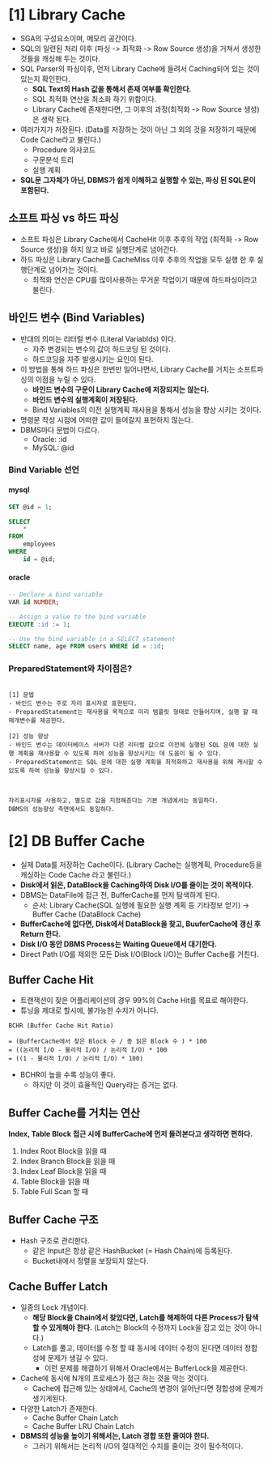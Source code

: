 # [1] Library Cache
- SGA의 구성요소이며, 메모리 공간이다.
- SQL의 일련된 처리 이후 (파싱 -> 최적화 -> Row Source 생성)을 거쳐서 생성한 것들을 캐싱해 두는 것이다.
- SQL Parser의 파싱이후, 먼저 Library Cache에 들려서 Caching되어 있는 것이 있는지 확인한다.
  - **SQL Text의 Hash 값을 통해서 존재 여부를 확인한다.**
  - SQL 최적화 연산을 최소화 하기 위함이다.
  - Library Cache에 존재한다면, 그 이후의 과정(최적화 -> Row Source 생성) 은 생략 된다.
- 여러가지가 저장된다. (Data를 저장하는 것이 아닌 그 외의 것을 저장하기 때문에 Code Cache라고 불린다.)
  - Procedure 의사코드
  - 구문분석 트리
  - 실행 계획
- **SQL문 그자체가 아닌, DBMS가 쉽게 이해하고 실행할 수 있는, 파싱 된 SQL문이 포함된다.**



## 소프트 파싱 vs 하드 파싱
- 소프트 파싱은 Library Cache에서 CacheHit 이후 추후의 작업 (최적화 -> Row Source 생성)을 하지 않고 바로 실행단계로 넘어간다.
- 하드 파싱은 Library Cache를 CacheMiss 이후 추후의 작업을 모두 실행 한 후 실행단계로 넘어가는 것이다.
    - 최적화 연산은 CPU를 많이사용하는 무거운 작업이기 때문에 하드파싱이라고 불린다.

 ## 바인드 변수 (Bind Variables)
- 반대의 의미는 리터럴 변수 (Literal Variablds) 이다.
  - 자주 변경되는 변수의 값이 하드코딩 된 것이다.
  - 하드코딩을 자주 발생시키는 요인이 된다.
- 이 방법을 통해 하드 파싱은 한번만 일어나면서, Library Cache를 거치는 소프트파싱의 이점을 누릴 수 있다.
  - **바인드 변수의 구문이 Library Cache에 저장되지는 않는다.**
  - **바인드 변수의 실행계획이 저장된다.**
  - Bind Variables의 이전 실행계획 재사용을 통해서 성능을 향상 시키는 것이다.
- 명령문 작성 시점에 어떠한 값이 들어갈지 표현하지 않는다.
- DBMS마다 문법이 다르다.
  - Oracle: :id
  - MySQL: @id

### Bind Variable 선언

#### mysql
```sql
SET @id = 1;

SELECT 
    * 
FROM 
    employees 
WHERE 
    id = @id;
```

#### oracle
```sql
-- Declare a bind variable
VAR id NUMBER;

-- Assign a value to the bind variable
EXECUTE :id := 1;

-- Use the bind variable in a SELECT statement
SELECT name, age FROM users WHERE id = :id;
```

### PreparedStatement와 차이점은?
```text

[1] 문법
- 바인드 변수는 주로 자리 표시자로 표현된다.
- PreparedStatement는 재사용을 목적으로 미리 템플릿 형태로 만들어지며, 실행 할 때 매개변수를 제공한다.

[2] 성능 향상
- 바인드 변수는 데이터베이스 서버가 다른 리터럴 값으로 이전에 실행된 SQL 문에 대한 실행 계획을 재사용할 수 있도록 하여 성능을 향상시키는 데 도움이 될 수 있다. 
- PreparedStatement는 SQL 문에 대한 실행 계획을 최적화하고 재사용을 위해 캐시할 수 있도록 하여 성능을 향상시킬 수 있다.



자리표시자를 사용하고, 별도로 값을 지정해준다는 기본 개념에서는 동일하다.
DBMS의 성능향상 측면에서도 동일하다.
```

# [2] DB Buffer Cache
- 실제 Data를 저장하는 Cache이다. (Library Cache는 실행계획, Procedure등을 캐싱하는 Code Cache 라고 불린다.)
- **Disk에서 읽은, DataBlock을 Caching하여 Disk I/O를 줄이는 것이 목적이다.**
- DBMS는 DataFile에 접근 전, BufferCache를 먼저 탐색하게 된다.
  - 순서: Library Cache(SQL 실행에 필요한 실행 계획 등 기타정보 얻기) -> Buffer Cache (DataBlock Cache)
- **BufferCache에 없다면, Disk에서 DataBlock을 찾고, BuuferCache에 갱신 후 Return 한다.**
- **Disk I/O 동안 DBMS Process는 Waiting Queue에서 대기한다.**
- Direct Path I/O를 제외한 모든 Disk I/O(Block I/O)는 Buffer Cache를 거친다.

## Buffer Cache Hit
- 트랜잭션이 잦은 어플리케이션의 경우 99%의 Cache Hit를 목표로 해야한다.
- 튜닝을 제대로 할시에, 불가능한 수치가 아니다.
```text
BCHR (Buffer Cache Hit Ratio)

= (BufferCache에서 찾은 Block 수 / 총 읽은 Block 수 ) * 100 
= ((논리적 I/O - 물리적 I/O) / 논리적 I/O) * 100
= ((1 - 물리적 I/O) / 논리적 I/O) * 100)
```
- BCHR이 높을 수록 성능이 좋다.
  - 하지만 이 것이 효율적인 Query라는 증거는 없다.

## Buffer Cache를 거치는 연산
**Index, Table Block 접근 시에 BufferCache에 먼저 들려본다고 생각하면 편하다.**
1. Index Root Block을 읽을 때
2. Index Branch Block을 읽을 때
3. Index Leaf Block을 읽을 때
4. Table Block을 읽을 때
5. Table Full Scan 할 때

## Buffer Cache 구조
- Hash 구조로 관리한다.
  - 같은 Input은 항상 같은 HashBucket (= Hash Chain)에 등록된다.
  - Bucket내에서 정렬을 보장되지 않는다.

## Cache Buffer Latch
- 일종의 Lock 개념이다.
  - **해당 Block을 Chain에서 찾았다면, Latch를 해제하여 다른 Process가 탐색 할 수 있게해야 한다.** (Latch는 Block의 수정까지 Lock을 잡고 있는 것이 아니다.)
  - Latch를 풀고, 데이터를 수정 할 떄 동시에 데이터 수정이 된다면 데이터 정합성에 문제가 생길 수 있다.
    - 이런 문제를 해결하기 위해서 Oracle에서는 BufferLock을 제공한다.
- Cache에 동시에 N개의 프로세스가 접근 하는 것을 막는 것이다.
  - Cache에 접근해 있는 상태에서, Cache의 변경이 일어난다면 정합성에 문제가 생기게된다.
- 다양한 Latch가 존재한다.
  - Cache Buffer Chain Latch
  - Cache Buffer LRU Chain Latch
- **DBMS의 성능을 높이기 위해서는, Latch 경합 또한 줄여야 한다.** 
  - 그러기 위해서는 논리적 I/O의 절대적인 수치를 줄이는 것이 필수적이다.